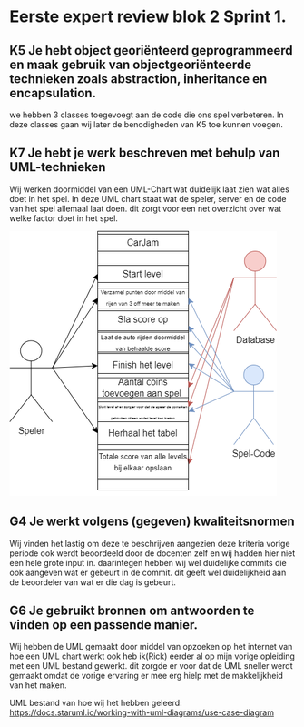 # Eerste expert review blok 2 Sprint 1.

## K5 Je hebt object georiënteerd geprogrammeerd en maak gebruik van objectgeoriënteerde technieken zoals abstraction, inheritance en encapsulation. 
we hebben 3 classes toegevoegt aan de code die ons spel verbeteren. In deze classes gaan wij later de benodigheden van K5 toe kunnen voegen.

## K7 Je hebt je werk beschreven met behulp van UML-technieken
Wij werken doormiddel van een UML-Chart wat duidelijk laat zien wat alles doet in het spel. In deze UML chart staat wat de speler, server en de code van het spel allemaal laat doen. dit zorgt voor een net overzicht over wat welke factor doet in het spel.

![UML Connection Chart](/docs/images/UMLConnectionChart.png)

## G4 Je werkt volgens (gegeven) kwaliteitsnormen
Wij vinden het lastig om deze te beschrijven aangezien deze kriteria vorige periode ook werdt beoordeeld door de docenten zelf en wij hadden hier niet een hele grote input in. daarintegen hebben wij wel duidelijke commits die ook aangeven wat er gebeurt in de commit. dit geeft wel duidelijkheid aan de beoordeler van wat er die dag is gebeurt.

## G6 Je gebruikt bronnen om antwoorden te vinden op een passende manier. 
Wij hebben de UML gemaakt door middel van opzoeken op het internet van hoe een UML chart werkt ook heb ik(Rick) eerder al op mijn vorige opleiding met een UML bestand gewerkt. dit zorgde er voor dat de UML sneller werdt gemaakt omdat de vorige ervaring er mee erg hielp met de makkelijkheid van het maken.

UML bestand van hoe wij het hebben geleerd: https://docs.staruml.io/working-with-uml-diagrams/use-case-diagram